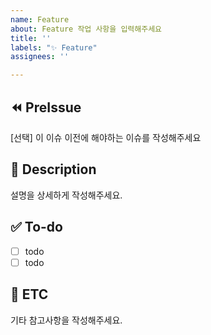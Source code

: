 ```yaml
---
name: Feature
about: Feature 작업 사항을 입력해주세요
title: ''
labels: "✨ Feature"
assignees: ''

---
```


## :rewind: PreIssue
[선택] 이 이슈 이전에 해야하는 이슈를 작성해주세요

## :memo: Description
설명을 상세하게 작성해주세요.

## :white_check_mark: To-do
- [ ] todo
- [ ] todo

## :speech_balloon: ETC
기타 참고사항을 작성해주세요.
